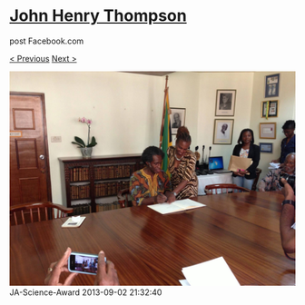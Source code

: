 # [John Henry Thompson](../README.md)
post Facebook.com

[< Previous](2013-09-02-49.md) [Next >](2013-09-02-51.md)

[![](../media/2013-09-02/JA-Science-Award-39.jpg)](../README.md)
JA-Science-Award
2013-09-02 21:32:40